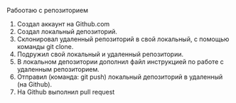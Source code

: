 Рабоотаю с репозиторием

1. Создал аккаунт на Github.com
2. Создал локальный депозиторий.
3. Склонировал удаленный репозиторий в свой локальный, с помощью команды git clone.
4. Подружил свой локальный и удаленный репозитории.
5. В локальном депозитории дополнил файл инструкцией по работе с удаленным репозиторием.
6. Отправил (команда: git push) локальный депозиторий в удаленный (на Github).
7. На Github выполнил pull request